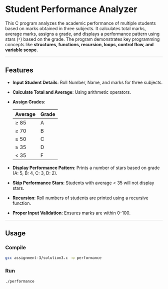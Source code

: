 # Student Performance Analyzer

This C program analyzes the academic performance of multiple students based on marks obtained in three subjects. It calculates total marks, average marks, assigns a grade, and displays a performance pattern using stars (`*`) based on the grade. The program demonstrates key programming concepts like **structures, functions, recursion, loops, control flow, and variable scope**.  

---

## Features

- **Input Student Details**: Roll Number, Name, and marks for three subjects.  
- **Calculate Total and Average**: Using arithmetic operators.  
- **Assign Grades**:
  
  | Average | Grade |
  |---------|-------|
  | ≥ 85    | A     |
  | ≥ 70    | B     |
  | ≥ 50    | C     |
  | ≥ 35    | D     |
  | < 35    | F     |
  
- **Display Performance Pattern**: Prints a number of stars based on grade (A: 5, B: 4, C: 3, D: 2).  
- **Skip Performance Stars**: Students with average < 35 will not display stars.  
- **Recursion**: Roll numbers of students are printed using a recursive function.  
- **Proper Input Validation**: Ensures marks are within 0–100.  

---

## Usage

### Compile
```bash
gcc assignment-3/solution3.c -o performance
```
### Run
```bash
./performance
```
